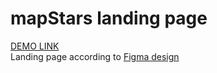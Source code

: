# mapStars landing page
[DEMO LINK](https://dariaveretyak.github.io/SavetheOcean/) <br />
Landing page according to [Figma design](https://www.figma.com/file/PQZPy117Zlowfrs0AnvhVs/Test?node-id=1%3A2&t=zuVaZQ1uEhMgK89S-1)
